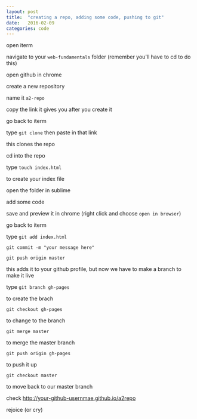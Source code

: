 ```yaml
---
layout: post
title:  "creating a repo, adding some code, pushing to git"
date:   2016-02-09
categories: code
---
```

open iterm

navigate to your `web-fundamentals` folder (remember you'll have to cd to do this)

open github in chrome

create a new repository

name it `a2-repo`

copy the link it gives you after you create it

go back to iterm

type `git clone` then paste in that link

this clones the repo

cd into the repo

type `touch index.html` 

to create your index file

open the folder in sublime

add some code

save and preview it in chrome (right click and choose `open in browser`)

go back to iterm

type `git add index.html`

`git commit -m "your message here"`

`git push origin master`

this adds it to your github profile, but now we have to make a branch to make it live

type `git branch gh-pages` 
  
to create the brach

`git checkout gh-pages`

to change to the branch

`git merge master`

to merge the master branch

`git push origin gh-pages`

to push it up

`git checkout master`

to move back to our master branch

check http://your-github-usernmae.github.io/a2repo

rejoice (or cry)